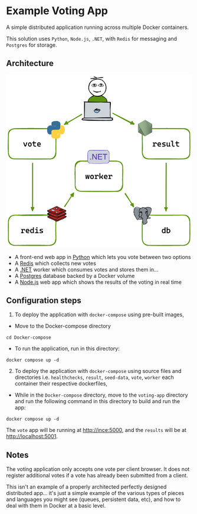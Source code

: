 # Example Voting App

A simple distributed application running across multiple Docker containers.

This solution uses `Python`, `Node.js`, `.NET`, with `Redis` for messaging and `Postgres` for storage.

## Architecture

![Architecture diagram](architecture.excalidraw.png)

* A front-end web app in [Python](/vote) which lets you vote between two options
* A [Redis](https://hub.docker.com/_/redis/) which collects new votes
* A [.NET](/worker/) worker which consumes votes and stores them in…
* A [Postgres](https://hub.docker.com/_/postgres/) database backed by a Docker volume
* A [Node.js](/result) web app which shows the results of the voting in real time

## Configuration steps

1. To deploy the application with `docker-compose` using pre-built images, 

- Move to the Docker-compose directory

```
cd Docker-compose
```

- To run the application, run in this directory:

```
docker compose up -d
```

2. To deploy the application with `docker-compose` using source files and directories i.e. `healthchecks`, `result`, `seed-data`, `vote`, `worker` each container their respective dockerfiles,

- While in the `Docker-compose` directory, move to the `voting-app` directory and run the following command in this directory to build and run the app:

```
docker compose up -d
```

The `vote` app will be running at [http://ince:5000](http://localhost:5000), and the `results` will be at [http://localhost:5001](http://localhost:5001).

## Notes

The voting application only accepts one vote per client browser. It does not register additional votes if a vote has already been submitted from a client.

This isn't an example of a properly architected perfectly designed distributed app... it's just a simple example of the various types of pieces and languages you might see (queues, persistent data, etc), and how to deal with them in Docker at a basic level.

